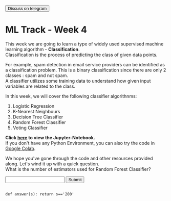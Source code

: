 <a href='https://t.me/ml_code_for_100_days'><button>Discuss on telegram</button></a>
# ML Track - Week 4
This week we are going to learn a type of widely used supervised machine learning algorithm - **Classification**.  
Classification is the process of predicting the class of given data points.  

For example, spam detection in email service providers can be identified as a classification problem. This is a binary classification since there are only 2 classes : spam and not spam.  
A classifier utilizes some training data to understand how given input variables are related to the class.  

In this week, we will cover the following classifier algorithnms:  

1. Logistic Regression  
2. K-Nearest Neighbours  
3. Decision Tree Classifier  
4. Random Forest Classifier  
5. Voting Classifier  

**Click [here](https://github.com/kabirnagpal/SoA-ML-14/blob/master/week%204.ipynb) to view the Jupyter-Notebook.**  
If you don't have any Python Environment, you can also try the code in [Google Colab](https://colab.research.google.com/).  


We hope you've gone through the code and other resources provided along. Let's wind it up with a quick question.  
What is the number of estimators used for Random Forest Classifier?

<form method='POST'>
  <input name='answer'>
  <input type='submit' value='Submit'>
  <code class='code_checker'>

  def answer(s):
  	return s=='200'
  </code>
</form>
